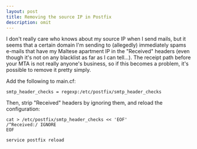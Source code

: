 ```yaml
---
layout: post
title: Removing the source IP in Postfix
description: omit
---
```


I don't really care who knows about my source IP when I send mails, but it
seems that a certain domain I'm sending to (allegedly) immediately spams
e-mails that have my Maltese apartment IP in the "Received" headers (even
though it's not on any blacklist as far as I can tell...). The receipt path
before your MTA is not really anyone's business, so if this becomes a problem,
it's possible to remove it pretty simply.

Add the following to main.cf:

    smtp_header_checks = regexp:/etc/postfix/smtp_header_checks

Then, strip "Received" headers by ignoring them, and reload the configuration:

    cat > /etc/postfix/smtp_header_checks << 'EOF'
    /^Received:/ IGNORE
    EOF

    service postfix reload

